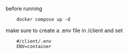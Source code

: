 before running 

```
    docker compose up -d
```

make sure to create a .env file in /client and set

```
    #/client/.env
    ENV=container
```
